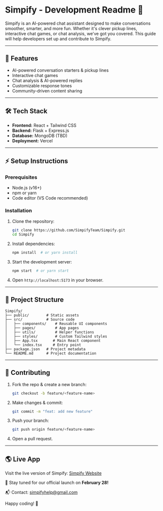 # Simpify - Development Readme 🚀

Simpify is an AI-powered chat assistant designed to make conversations smoother, smarter, and more fun. Whether it's clever pickup lines, interactive chat games, or chat analysis, we've got you covered. This guide will help developers set up and contribute to Simpify.

---

## 🚀 Features

- AI-powered conversation starters & pickup lines
- Interactive chat games
- Chat analysis & AI-powered replies
- Customizable response tones
- Community-driven content sharing

---

## 🛠 Tech Stack

- **Frontend:** React + Tailwind CSS
- **Backend:** Flask + Express.js
- **Database:** MongoDB (TBD)
- **Deployment:** Vercel

---

## ⚡ Setup Instructions

### Prerequisites

- Node.js (v16+)
- npm or yarn
- Code editor (VS Code recommended)

### Installation

1. Clone the repository:
   ```bash
   git clone https://github.com/SimpifyTeam/Simpify.git
   cd Simpify
   ```
2. Install dependencies:
   ```bash
   npm install  # or yarn install
   ```
3. Start the development server:
   ```bash
   npm start  # or yarn start
   ```
4. Open `http://localhost:5173` in your browser.

---

## 📂 Project Structure

```plaintext
Simpify/
├── public/        # Static assets
├── src/           # Source code
│   ├── components/    # Reusable UI components
│   ├── pages/         # App pages
│   ├── utils/         # Helper functions
│   ├── styles/        # Custom Tailwind styles
│   ├── App.tsx       # Main React component
│   └── index.tsx     # Entry point
├── package.json   # Project metadata
└── README.md      # Project documentation
```

---

## 🤝 Contributing

1. Fork the repo & create a new branch:
   ```bash
   git checkout -b feature/<feature-name>
   ```
2. Make changes & commit:
   ```bash
   git commit -m "feat: add new feature"
   ```
3. Push your branch:
   ```bash
   git push origin feature/<feature-name>
   ```
4. Open a pull request.

---

## 🌎 Live App

Visit the live version of Simpify: [Simpify Website](https://simpify-six.vercel.app/)

📢 Stay tuned for our official launch on **February 28!**

📬 Contact: [simpifyhelp@gmail.com](mailto:simpifyhelp@gmail.com)

Happy coding! 🚀
